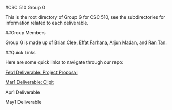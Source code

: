 #CSC 510 Group G

This is the root directory of Group G for CSC 510, see the subdirectories for information related to each deliverable.

##Group Members

Group G is made up of [Brian Clee](https://github.com/cleebp), [Effat Farhana](https://github.com/effat), [Arjun Madan](https://github.com/trueblue2704), and [Ran Tan](https://github.com/reachspirit).

##Quick Links

Here are some quick links to navigate through our repo:

[Feb1 Deliverable: Project Proposal](https://github.com/cleebp/csc-510-group-g/blob/master/feb1/report.pdf)

[Mar1 Deliverable: Clipit](https://github.com/cleebp/csc-510-group-g/tree/master/mar1)

Apr1 Deliverable

May1 Deliverable
